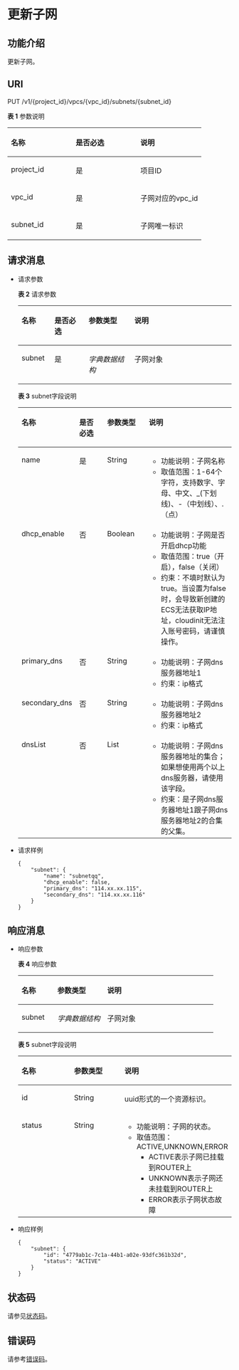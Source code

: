 # 更新子网<a name="ZH-CN_TOPIC_0020090593"></a>

## 功能介绍<a name="section52667802"></a>

更新子网。

## URI<a name="section4248175"></a>

PUT /v1/\{project\_id\}/vpcs/\{vpc\_id\}/subnets/\{subnet\_id\}

**表 1**  参数说明

<a name="table27806533"></a>
<table><thead align="left"><tr id="row25717600"><th class="cellrowborder" valign="top" width="33.33333333333333%" id="mcps1.2.4.1.1"><p id="p2750866"><a name="p2750866"></a><a name="p2750866"></a>名称</p>
</th>
<th class="cellrowborder" valign="top" width="33.33333333333333%" id="mcps1.2.4.1.2"><p id="p21493617"><a name="p21493617"></a><a name="p21493617"></a>是否必选</p>
</th>
<th class="cellrowborder" valign="top" width="33.33333333333333%" id="mcps1.2.4.1.3"><p id="p63261412"><a name="p63261412"></a><a name="p63261412"></a>说明</p>
</th>
</tr>
</thead>
<tbody><tr id="row23900756"><td class="cellrowborder" valign="top" width="33.33333333333333%" headers="mcps1.2.4.1.1 "><p id="p56913064"><a name="p56913064"></a><a name="p56913064"></a>project_id</p>
</td>
<td class="cellrowborder" valign="top" width="33.33333333333333%" headers="mcps1.2.4.1.2 "><p id="p46555465"><a name="p46555465"></a><a name="p46555465"></a>是</p>
</td>
<td class="cellrowborder" valign="top" width="33.33333333333333%" headers="mcps1.2.4.1.3 "><p id="p12896286"><a name="p12896286"></a><a name="p12896286"></a>项目ID</p>
</td>
</tr>
<tr id="row41240337122055"><td class="cellrowborder" valign="top" width="33.33333333333333%" headers="mcps1.2.4.1.1 "><p id="p52133024122055"><a name="p52133024122055"></a><a name="p52133024122055"></a>vpc_id</p>
</td>
<td class="cellrowborder" valign="top" width="33.33333333333333%" headers="mcps1.2.4.1.2 "><p id="p4532040312214"><a name="p4532040312214"></a><a name="p4532040312214"></a>是</p>
</td>
<td class="cellrowborder" valign="top" width="33.33333333333333%" headers="mcps1.2.4.1.3 "><p id="p58002403122055"><a name="p58002403122055"></a><a name="p58002403122055"></a>子网对应的vpc_id</p>
</td>
</tr>
<tr id="row48957711"><td class="cellrowborder" valign="top" width="33.33333333333333%" headers="mcps1.2.4.1.1 "><p id="p6151694"><a name="p6151694"></a><a name="p6151694"></a>subnet_id</p>
</td>
<td class="cellrowborder" valign="top" width="33.33333333333333%" headers="mcps1.2.4.1.2 "><p id="p28525238"><a name="p28525238"></a><a name="p28525238"></a>是</p>
</td>
<td class="cellrowborder" valign="top" width="33.33333333333333%" headers="mcps1.2.4.1.3 "><p id="p28842926"><a name="p28842926"></a><a name="p28842926"></a>子网唯一标识</p>
</td>
</tr>
</tbody>
</table>

## 请求消息<a name="section38233575"></a>

-   请求参数

    **表 2**  请求参数

    <a name="table42592295151022"></a>
    <table><thead align="left"><tr id="row13964015151022"><th class="cellrowborder" valign="top" width="15.409999999999998%" id="mcps1.2.5.1.1"><p id="p57343407151022"><a name="p57343407151022"></a><a name="p57343407151022"></a>名称</p>
    </th>
    <th class="cellrowborder" valign="top" width="15.98%" id="mcps1.2.5.1.2"><p id="p14304400151022"><a name="p14304400151022"></a><a name="p14304400151022"></a>是否必选</p>
    </th>
    <th class="cellrowborder" valign="top" width="21.43%" id="mcps1.2.5.1.3"><p id="p17805753151022"><a name="p17805753151022"></a><a name="p17805753151022"></a>参数类型</p>
    </th>
    <th class="cellrowborder" valign="top" width="47.18%" id="mcps1.2.5.1.4"><p id="p32979923151022"><a name="p32979923151022"></a><a name="p32979923151022"></a>说明</p>
    </th>
    </tr>
    </thead>
    <tbody><tr id="row54128134151022"><td class="cellrowborder" valign="top" width="15.409999999999998%" headers="mcps1.2.5.1.1 "><p id="p22302713151022"><a name="p22302713151022"></a><a name="p22302713151022"></a>subnet</p>
    </td>
    <td class="cellrowborder" valign="top" width="15.98%" headers="mcps1.2.5.1.2 "><p id="p61689300151022"><a name="p61689300151022"></a><a name="p61689300151022"></a>是</p>
    </td>
    <td class="cellrowborder" valign="top" width="21.43%" headers="mcps1.2.5.1.3 "><p id="p30777408151022"><a name="p30777408151022"></a><a name="p30777408151022"></a><em id="i8561220151022"><a name="i8561220151022"></a><a name="i8561220151022"></a>字典数据结构</em></p>
    </td>
    <td class="cellrowborder" valign="top" width="47.18%" headers="mcps1.2.5.1.4 "><p id="p22370187151022"><a name="p22370187151022"></a><a name="p22370187151022"></a>子网对象</p>
    </td>
    </tr>
    </tbody>
    </table>

    **表 3**  subnet字段说明

    <a name="table45027976"></a>
    <table><thead align="left"><tr id="row34359256"><th class="cellrowborder" valign="top" width="20.862086208620862%" id="mcps1.2.5.1.1"><p id="p31636323"><a name="p31636323"></a><a name="p31636323"></a>名称</p>
    </th>
    <th class="cellrowborder" valign="top" width="14.471447144714473%" id="mcps1.2.5.1.2"><p id="p12405375"><a name="p12405375"></a><a name="p12405375"></a>是否必选</p>
    </th>
    <th class="cellrowborder" valign="top" width="20.3020302030203%" id="mcps1.2.5.1.3"><p id="p3774167175923"><a name="p3774167175923"></a><a name="p3774167175923"></a>参数类型</p>
    </th>
    <th class="cellrowborder" valign="top" width="44.364436443644365%" id="mcps1.2.5.1.4"><p id="p65311315"><a name="p65311315"></a><a name="p65311315"></a>说明</p>
    </th>
    </tr>
    </thead>
    <tbody><tr id="row55725192"><td class="cellrowborder" valign="top" width="20.862086208620862%" headers="mcps1.2.5.1.1 "><p id="p17446726"><a name="p17446726"></a><a name="p17446726"></a>name</p>
    </td>
    <td class="cellrowborder" valign="top" width="14.471447144714473%" headers="mcps1.2.5.1.2 "><p id="p3898676"><a name="p3898676"></a><a name="p3898676"></a>是</p>
    </td>
    <td class="cellrowborder" valign="top" width="20.3020302030203%" headers="mcps1.2.5.1.3 "><p id="p37272111175923"><a name="p37272111175923"></a><a name="p37272111175923"></a>String</p>
    </td>
    <td class="cellrowborder" valign="top" width="44.364436443644365%" headers="mcps1.2.5.1.4 "><a name="ul4675135413562"></a><a name="ul4675135413562"></a><ul id="ul4675135413562"><li>功能说明：子网名称</li><li>取值范围：1-64个字符，支持数字、字母、中文、_(下划线)、-（中划线）、.（点）</li></ul>
    </td>
    </tr>
    <tr id="row64356400"><td class="cellrowborder" valign="top" width="20.862086208620862%" headers="mcps1.2.5.1.1 "><p id="p45485936"><a name="p45485936"></a><a name="p45485936"></a>dhcp_enable</p>
    </td>
    <td class="cellrowborder" valign="top" width="14.471447144714473%" headers="mcps1.2.5.1.2 "><p id="p60482217"><a name="p60482217"></a><a name="p60482217"></a>否</p>
    </td>
    <td class="cellrowborder" valign="top" width="20.3020302030203%" headers="mcps1.2.5.1.3 "><p id="p66251028175923"><a name="p66251028175923"></a><a name="p66251028175923"></a>Boolean</p>
    </td>
    <td class="cellrowborder" valign="top" width="44.364436443644365%" headers="mcps1.2.5.1.4 "><a name="ul16629112175711"></a><a name="ul16629112175711"></a><ul id="ul16629112175711"><li>功能说明：子网是否开启dhcp功能</li><li>取值范围：true（开启），false（关闭）</li><li>约束：不填时默认为true。当设置为false时，会导致新创建的ECS无法获取IP地址，cloudinit无法注入账号密码，请谨慎操作。</li></ul>
    </td>
    </tr>
    <tr id="row62687"><td class="cellrowborder" valign="top" width="20.862086208620862%" headers="mcps1.2.5.1.1 "><p id="p5077725"><a name="p5077725"></a><a name="p5077725"></a>primary_dns</p>
    </td>
    <td class="cellrowborder" valign="top" width="14.471447144714473%" headers="mcps1.2.5.1.2 "><p id="p8642591"><a name="p8642591"></a><a name="p8642591"></a>否</p>
    </td>
    <td class="cellrowborder" valign="top" width="20.3020302030203%" headers="mcps1.2.5.1.3 "><p id="p1069020123190"><a name="p1069020123190"></a><a name="p1069020123190"></a>String</p>
    </td>
    <td class="cellrowborder" valign="top" width="44.364436443644365%" headers="mcps1.2.5.1.4 "><a name="ul192812028185718"></a><a name="ul192812028185718"></a><ul id="ul192812028185718"><li>功能说明：子网dns服务器地址1</li><li>约束：ip格式</li></ul>
    </td>
    </tr>
    <tr id="row40600350"><td class="cellrowborder" valign="top" width="20.862086208620862%" headers="mcps1.2.5.1.1 "><p id="p294043"><a name="p294043"></a><a name="p294043"></a>secondary_dns</p>
    </td>
    <td class="cellrowborder" valign="top" width="14.471447144714473%" headers="mcps1.2.5.1.2 "><p id="p23817504"><a name="p23817504"></a><a name="p23817504"></a>否</p>
    </td>
    <td class="cellrowborder" valign="top" width="20.3020302030203%" headers="mcps1.2.5.1.3 "><p id="p8884643175923"><a name="p8884643175923"></a><a name="p8884643175923"></a>String</p>
    </td>
    <td class="cellrowborder" valign="top" width="44.364436443644365%" headers="mcps1.2.5.1.4 "><a name="ul8801931105718"></a><a name="ul8801931105718"></a><ul id="ul8801931105718"><li>功能说明：子网dns服务器地址2</li><li>约束：ip格式</li></ul>
    </td>
    </tr>
    <tr id="row4104651911530"><td class="cellrowborder" valign="top" width="20.862086208620862%" headers="mcps1.2.5.1.1 "><p id="p3643375711530"><a name="p3643375711530"></a><a name="p3643375711530"></a>dnsList</p>
    </td>
    <td class="cellrowborder" valign="top" width="14.471447144714473%" headers="mcps1.2.5.1.2 "><p id="p787474711538"><a name="p787474711538"></a><a name="p787474711538"></a>否</p>
    </td>
    <td class="cellrowborder" valign="top" width="20.3020302030203%" headers="mcps1.2.5.1.3 "><p id="p10991411530"><a name="p10991411530"></a><a name="p10991411530"></a>List</p>
    </td>
    <td class="cellrowborder" valign="top" width="44.364436443644365%" headers="mcps1.2.5.1.4 "><a name="ul101991551584"></a><a name="ul101991551584"></a><ul id="ul101991551584"><li>功能说明：子网dns服务器地址的集合；如果想使用两个以上dns服务器，请使用该字段。</li><li>约束：是子网dns服务器地址1跟子网dns服务器地址2的合集的父集。</li></ul>
    </td>
    </tr>
    </tbody>
    </table>


-   请求样例

    ```
    {
        "subnet": {
            "name": "subnetqq",
            "dhcp_enable": false,
            "primary_dns": "114.xx.xx.115",
            "secondary_dns": "114.xx.xx.116"
        }
    }
    ```


## 响应消息<a name="section8557861"></a>

-   响应参数

    **表 4**  响应参数

    <a name="table55739938151015"></a>
    <table><thead align="left"><tr id="row19341165151015"><th class="cellrowborder" valign="top" width="18.34%" id="mcps1.2.4.1.1"><p id="p23130572151015"><a name="p23130572151015"></a><a name="p23130572151015"></a>名称</p>
    </th>
    <th class="cellrowborder" valign="top" width="25.509999999999998%" id="mcps1.2.4.1.2"><p id="p26547244151015"><a name="p26547244151015"></a><a name="p26547244151015"></a>参数类型</p>
    </th>
    <th class="cellrowborder" valign="top" width="56.15%" id="mcps1.2.4.1.3"><p id="p2843132151015"><a name="p2843132151015"></a><a name="p2843132151015"></a>说明</p>
    </th>
    </tr>
    </thead>
    <tbody><tr id="row28967149151015"><td class="cellrowborder" valign="top" width="18.34%" headers="mcps1.2.4.1.1 "><p id="p64637734151015"><a name="p64637734151015"></a><a name="p64637734151015"></a>subnet</p>
    </td>
    <td class="cellrowborder" valign="top" width="25.509999999999998%" headers="mcps1.2.4.1.2 "><p id="p27267219151015"><a name="p27267219151015"></a><a name="p27267219151015"></a><em id="i44078381151015"><a name="i44078381151015"></a><a name="i44078381151015"></a>字典数据结构</em></p>
    </td>
    <td class="cellrowborder" valign="top" width="56.15%" headers="mcps1.2.4.1.3 "><p id="p13579079151015"><a name="p13579079151015"></a><a name="p13579079151015"></a>子网对象</p>
    </td>
    </tr>
    </tbody>
    </table>

    **表 5**  subnet字段说明

    <a name="table1210700"></a>
    <table><thead align="left"><tr id="row43388973"><th class="cellrowborder" valign="top" width="24.57%" id="mcps1.2.4.1.1"><p id="p24845910"><a name="p24845910"></a><a name="p24845910"></a>名称</p>
    </th>
    <th class="cellrowborder" valign="top" width="23.68%" id="mcps1.2.4.1.2"><p id="p697309418033"><a name="p697309418033"></a><a name="p697309418033"></a>参数类型</p>
    </th>
    <th class="cellrowborder" valign="top" width="51.74999999999999%" id="mcps1.2.4.1.3"><p id="p6587942"><a name="p6587942"></a><a name="p6587942"></a>说明</p>
    </th>
    </tr>
    </thead>
    <tbody><tr id="row63861276"><td class="cellrowborder" valign="top" width="24.57%" headers="mcps1.2.4.1.1 "><p id="p5380904"><a name="p5380904"></a><a name="p5380904"></a>id</p>
    </td>
    <td class="cellrowborder" valign="top" width="23.68%" headers="mcps1.2.4.1.2 "><p id="p2794974018033"><a name="p2794974018033"></a><a name="p2794974018033"></a>String</p>
    </td>
    <td class="cellrowborder" valign="top" width="51.74999999999999%" headers="mcps1.2.4.1.3 "><p id="p4849307"><a name="p4849307"></a><a name="p4849307"></a>uuid形式的一个资源标识。</p>
    </td>
    </tr>
    <tr id="row43643771"><td class="cellrowborder" valign="top" width="24.57%" headers="mcps1.2.4.1.1 "><p id="p45484537"><a name="p45484537"></a><a name="p45484537"></a>status</p>
    </td>
    <td class="cellrowborder" valign="top" width="23.68%" headers="mcps1.2.4.1.2 "><p id="p4933643818033"><a name="p4933643818033"></a><a name="p4933643818033"></a>String</p>
    </td>
    <td class="cellrowborder" valign="top" width="51.74999999999999%" headers="mcps1.2.4.1.3 "><a name="ul756817571315"></a><a name="ul756817571315"></a><ul id="ul756817571315"><li>功能说明：子网的状态。</li><li>取值范围：ACTIVE,UNKNOWN,ERROR<a name="ul83391032184614"></a><a name="ul83391032184614"></a><ul id="ul83391032184614"><li>ACTIVE表示子网已挂载到ROUTER上</li><li>UNKNOWN表示子网还未挂载到ROUTER上</li><li>ERROR表示子网状态故障</li></ul>
    </li></ul>
    </td>
    </tr>
    </tbody>
    </table>


-   响应样例

    ```
    {
        "subnet": {
            "id": "4779ab1c-7c1a-44b1-a02e-93dfc361b32d",
            "status": "ACTIVE"
        }
    }
    ```


## 状态码<a name="section31981619"></a>

请参见[状态码](状态码.md)。

## 错误码<a name="section85821649202813"></a>

请参考[错误码](错误码.md)。

